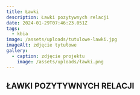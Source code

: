 ```yaml
---
title: Ławki
description: Ławki pozytywnych relacji
date: 2024-01-29T07:46:23.051Z
tags:
  - kbia
image: /assets/uploads/tutulowe-lawki.jpg
imageAlt: zdjęcie tytułowe
gallery:
  - caption: zdjęcie projektu
    image: /assets/uploads/ławki.png
---
```

## ŁAWKI POZYTYWNYCH RELACJI
